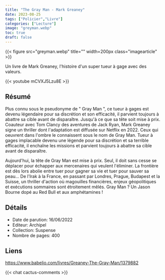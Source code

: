 ```yaml
---
title: "The Gray Man - Mark Greaney"
date: 2023-08-25
tags: ["Policier","Livre"]
categories: ["Lecture"]
image: "greyman.webp"
toc: true
draft: false
---
```

{{< figure src="greyman.webp" title="" width=200px class="imagearticle" >}}

Un livre de Mark Greaney, l'histoire d'un super tueur à gage avec des valeurs.

{{< youtube mCVXJ5Lzu8E >}}

## Résumé
Plus connu sous le pseudonyme de " Gray Man ", ce tueur à gages est devenu légendaire pour sa discrétion et son efficacité, il parvient toujours à abattre sa cible avant de disparaître. Jusqu'à ce que sa tête soit mise à prix.
Coauteur avec Tom Clancy des aventures de Jack Ryan, Mark Greaney signe un thriller dont l'adaptation est diffusée sur Netflix en 2022.
Ceux qui oeuvrent dans l'ombre le connaissent sous le nom de Gray Man. Tueur à gages implacable devenu une légende pour sa discrétion et sa terrible efficacité, il enchaîne les missions et parvient toujours à abattre sa cible avant de disparaître.

Aujourd'hui, la tête de Gray Man est mise à prix. Seul, il doit sans cesse se déplacer pour échapper aux mercenaires qui veulent l'éliminer. La frontière est dès lors abolie entre tuer pour gagner sa vie et tuer pour sauver sa peau...
De l'Irak à la France, en passant par Londres, Prague, Budapest et la Suisse, un thriller d'action où magouilles financières, enjeux géopolitiques et exécutions sommaires sont étroitement mêlés. Gray Man ? Un Jason Bourne dopé au Red Bull et aux amphétamines !

## Détails
- Date de parution: 16/06/2022
- Editeur: Archipel
- Collection: Suspense
- Nombre de pages: 400

## Liens
https://www.babelio.com/livres/Greaney-The-Gray-Man/1379882


{{< chat cactus-comments >}}
